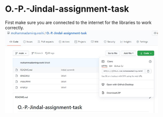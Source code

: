 # O.-P.-Jindal-assignment-task

First make sure you are connected to the internet for the libraries to work correctly.
![name-of-you-image](https://github.com/mohammadamirqureshi/O.-P.-Jindal-assignment-task/blob/main/Images/github1.JPG?raw=true)
